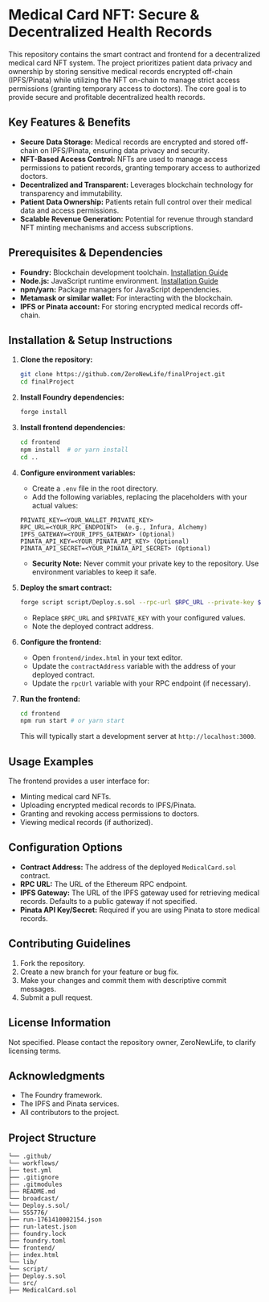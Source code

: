 # Medical Card NFT: Secure & Decentralized Health Records

This repository contains the smart contract and frontend for a decentralized medical card NFT system. The project prioritizes patient data privacy and ownership by storing sensitive medical records encrypted off-chain (IPFS/Pinata) while utilizing the NFT on-chain to manage strict access permissions (granting temporary access to doctors). The core goal is to provide secure and profitable decentralized health records.

## Key Features & Benefits

*   **Secure Data Storage:** Medical records are encrypted and stored off-chain on IPFS/Pinata, ensuring data privacy and security.
*   **NFT-Based Access Control:** NFTs are used to manage access permissions to patient records, granting temporary access to authorized doctors.
*   **Decentralized and Transparent:** Leverages blockchain technology for transparency and immutability.
*   **Patient Data Ownership:** Patients retain full control over their medical data and access permissions.
*   **Scalable Revenue Generation:** Potential for revenue through standard NFT minting mechanisms and access subscriptions.

## Prerequisites & Dependencies

*   **Foundry:** Blockchain development toolchain. [Installation Guide](https://book.getfoundry.sh/)
*   **Node.js:** JavaScript runtime environment. [Installation Guide](https://nodejs.org/)
*   **npm/yarn:** Package managers for JavaScript dependencies.
*   **Metamask or similar wallet:** For interacting with the blockchain.
*   **IPFS or Pinata account:** For storing encrypted medical records off-chain.

## Installation & Setup Instructions

1.  **Clone the repository:**

    ```bash
    git clone https://github.com/ZeroNewLife/finalProject.git
    cd finalProject
    ```

2.  **Install Foundry dependencies:**

    ```bash
    forge install
    ```

3.  **Install frontend dependencies:**

    ```bash
    cd frontend
    npm install  # or yarn install
    cd ..
    ```

4.  **Configure environment variables:**

    *   Create a `.env` file in the root directory.
    *   Add the following variables, replacing the placeholders with your actual values:

    ```
    PRIVATE_KEY=<YOUR_WALLET_PRIVATE_KEY>
    RPC_URL=<YOUR_RPC_ENDPOINT>  (e.g., Infura, Alchemy)
    IPFS_GATEWAY=<YOUR_IPFS_GATEWAY> (Optional)
    PINATA_API_KEY=<YOUR_PINATA_API_KEY> (Optional)
    PINATA_API_SECRET=<YOUR_PINATA_API_SECRET> (Optional)

    ```

    *   **Security Note:** Never commit your private key to the repository. Use environment variables to keep it safe.

5.  **Deploy the smart contract:**

    ```bash
    forge script script/Deploy.s.sol --rpc-url $RPC_URL --private-key $PRIVATE_KEY --broadcast --verify
    ```

    *   Replace `$RPC_URL` and `$PRIVATE_KEY` with your configured values.
    *   Note the deployed contract address.

6.  **Configure the frontend:**

    *   Open `frontend/index.html` in your text editor.
    *   Update the `contractAddress` variable with the address of your deployed contract.
    *   Update the `rpcUrl` variable with your RPC endpoint (if necessary).

7.  **Run the frontend:**

    ```bash
    cd frontend
    npm run start # or yarn start
    ```

    This will typically start a development server at `http://localhost:3000`.

## Usage Examples

The frontend provides a user interface for:

*   Minting medical card NFTs.
*   Uploading encrypted medical records to IPFS/Pinata.
*   Granting and revoking access permissions to doctors.
*   Viewing medical records (if authorized).

## Configuration Options

*   **Contract Address:** The address of the deployed `MedicalCard.sol` contract.
*   **RPC URL:** The URL of the Ethereum RPC endpoint.
*   **IPFS Gateway:** The URL of the IPFS gateway used for retrieving medical records.  Defaults to a public gateway if not specified.
*   **Pinata API Key/Secret:** Required if you are using Pinata to store medical records.

## Contributing Guidelines

1.  Fork the repository.
2.  Create a new branch for your feature or bug fix.
3.  Make your changes and commit them with descriptive commit messages.
4.  Submit a pull request.

## License Information

Not specified.  Please contact the repository owner, ZeroNewLife, to clarify licensing terms.

## Acknowledgments

*   The Foundry framework.
*   The IPFS and Pinata services.
*   All contributors to the project.

## Project Structure
```
└── .github/
└── workflows/
├── test.yml
├── .gitignore
├── .gitmodules
├── README.md
└── broadcast/
└── Deploy.s.sol/
└── 555776/
├── run-1761410002154.json
├── run-latest.json
├── foundry.lock
├── foundry.toml
└── frontend/
├── index.html
└── lib/
└── script/
├── Deploy.s.sol
└── src/
├── MedicalCard.sol
